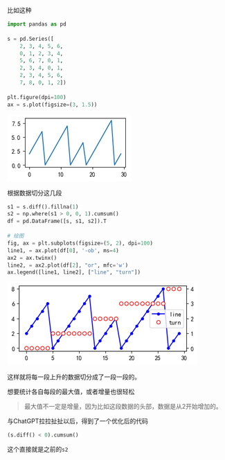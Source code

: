 比如这种

```python
import pandas as pd

s = pd.Series([
    2, 3, 4, 5, 6, 
    0, 1, 2, 3, 4, 
    5, 6, 7, 0, 1, 
    2, 3, 4, 0, 1, 
    2, 3, 4, 5, 6, 
    7, 8, 0, 1, 2])

plt.figure(dpi=100)
ax = s.plot(figsize=(3, 1.5))
```

![根据递增的数据分段_1](images/根据递增的数据分段_1.png)

根据数据切分这几段

```python
s1 = s.diff().fillna(1)
s2 = np.where(s1 > 0, 0, 1).cumsum()
df = pd.DataFrame([s, s1, s2]).T

# 绘图
fig, ax = plt.subplots(figsize=(5, 2), dpi=100)
line1, = ax.plot(df[0], '-ob', ms=4)
ax2 = ax.twinx()
line2, = ax2.plot(df[2], "or", mfc='w')
ax.legend([line1, line2], ["line", "turn"])
```

![根据递增的数据分段_2](images/根据递增的数据分段_2.png)

这样就将每一段上升的数据切分成了一段一段的。

想要统计各自每段的最大值，或者增量也很轻松

> 最大值不一定是增量，因为比如这段数据的头部，数据是从2开始增加的。

与ChatGPT拉拉扯扯以后，得到了一个优化后的代码

```python
(s.diff() < 0).cumsum()
```

这个直接就是之前的`s2`

